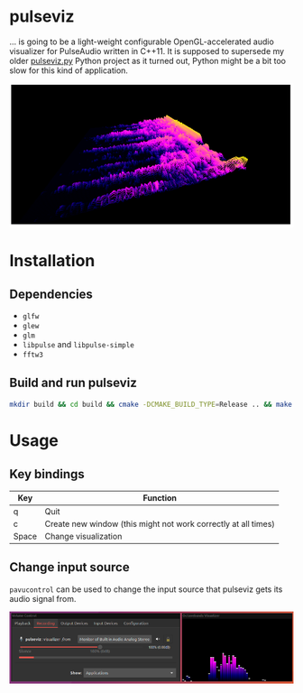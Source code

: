 # pulseviz

... is going to be a light-weight configurable OpenGL-accelerated audio visualizer for PulseAudio written in C++11. It is supposed to supersede my older [pulseviz.py](https://github.com/pckbls/pulseviz.py) Python project as it turned out, Python might be a bit too slow for this kind of application.

![3D Spectrogram](img/spectrogram3d.png)

# Installation

## Dependencies

* `glfw`
* `glew`
* `glm`
* `libpulse` and `libpulse-simple`
* `fftw3`

## Build and run pulseviz

```sh
mkdir build && cd build && cmake -DCMAKE_BUILD_TYPE=Release .. && make && ./pulseviz
```

# Usage

## Key bindings

| Key   | Function                                                       |
|-------|----------------------------------------------------------------|
| q     | Quit                                                           |
| c     | Create new window (this might not work correctly at all times) |
| Space | Change visualization                                           |

## Change input source

`pavucontrol` can be used to change the input source that pulseviz gets its audio signal from.

![pavucontrol](img/pavucontrol.png)

